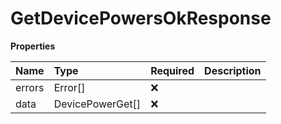 # GetDevicePowersOkResponse

**Properties**

| Name   | Type             | Required | Description |
| :----- | :--------------- | :------- | :---------- |
| errors | Error[]          | ❌       |             |
| data   | DevicePowerGet[] | ❌       |             |

<!-- This file was generated by liblab | https://liblab.com/ -->
